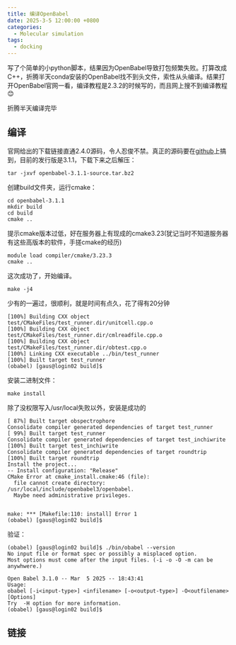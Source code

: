 ```yaml
---
title: 编译OpenBabel
date: 2025-3-5 12:00:00 +0800
categories:
  - Molecular simulation
tags:
  - docking
---
```

写了个简单的小python脚本，结果因为OpenBabel导致打包频繁失败。打算改成C++，折腾半天conda安装的OpenBabel找不到头文件，索性从头编译。结果打开OpenBabel官网一看，编译教程是2.3.2的时候写的，而且网上搜不到编译教程😊

折腾半天编译完毕

## 编译
官网给出的下载链接直通2.4.0源码，令人忍俊不禁。真正的源码要在[github](https://github.com/openbabel/openbabel/releases)上搞到，目前的发行版是3.1.1，下载下来之后解压：
```
tar -jxvf openbabel-3.1.1-source.tar.bz2
```
创建build文件夹，运行cmake：
```
cd openbabel-3.1.1
mkdir build
cd build
cmake ..
```
提示cmake版本过低，好在服务器上有现成的cmake3.23(犹记当时不知道服务器有这些高版本的软件，手搓cmake的经历)
```
module load compiler/cmake/3.23.3
cmake .. 
```
这次成功了，开始编译。
```
make -j4
```
少有的一遍过，很顺利，就是时间有点久，花了得有20分钟
```
[100%] Building CXX object test/CMakeFiles/test_runner.dir/unitcell.cpp.o
[100%] Building CXX object test/CMakeFiles/test_runner.dir/cmlreadfile.cpp.o
[100%] Building CXX object test/CMakeFiles/test_runner.dir/obtest.cpp.o
[100%] Linking CXX executable ../bin/test_runner
[100%] Built target test_runner
(obabel) [gaus@login02 build]$
```
安装二进制文件：
```
make install
```
除了没权限写入/usr/local失败以外，安装是成功的
```
[ 87%] Built target obspectrophore
Consolidate compiler generated dependencies of target test_runner
[ 99%] Built target test_runner
Consolidate compiler generated dependencies of target test_inchiwrite
[100%] Built target test_inchiwrite
Consolidate compiler generated dependencies of target roundtrip
[100%] Built target roundtrip
Install the project...
-- Install configuration: "Release"
CMake Error at cmake_install.cmake:46 (file):
  file cannot create directory: /usr/local/include/openbabel3/openbabel.
  Maybe need administrative privileges.


make: *** [Makefile:110: install] Error 1
(obabel) [gaus@login02 build]$
```
验证：
```
(obabel) [gaus@login02 build]$ ./bin/obabel --version
No input file or format spec or possibly a misplaced option.
Most options must come after the input files. (-i -o -O -m can be anywhwere.)

Open Babel 3.1.0 -- Mar  5 2025 -- 18:43:41
Usage:
obabel [-i<input-type>] <infilename> [-o<output-type>] -O<outfilename> [Options]
Try  -H option for more information.
(obabel) [gaus@login02 build]$
```

## 链接
